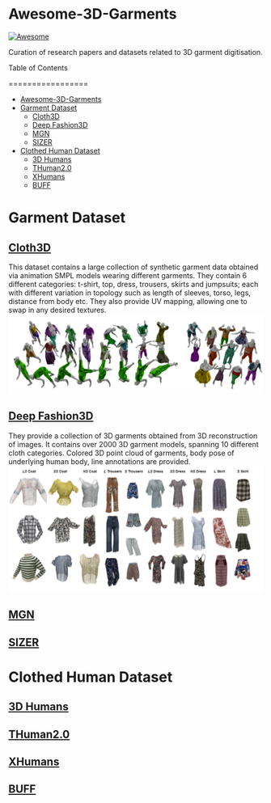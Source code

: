 # Awesome-3D-Garments

[![Awesome](https://awesome.re/badge.svg)](https://awesome.re)

Curation of research papers and datasets related to 3D garment digitisation. 

Table of Contents

=================

- [Awesome-3D-Garments](#awesome-3d-garments)
- [Garment Dataset](#garment-dataset)
	- [Cloth3D](#cloth3d)
	- [Deep Fashion3D](#deep-fashion3d)
	- [MGN](#mgn)
	- [SIZER](#sizer)
- [Clothed Human Dataset](#clothed-human-dataset)
	- [3D Humans](3d-humans)
	- [THuman2.0](#thuman2.0)
	- [XHumans](#xhumans)
	- [BUFF](#buff)




# Garment Dataset 
## [Cloth3D](https://chalearnlap.cvc.uab.cat/dataset/38/description/)
This dataset contains a large collection of synthetic garment data obtained via animation SMPL models wearing different garments. They contain 6 different categories: t-shirt, top, dress, trousers, skirts and jumpsuits; each with different variation in topology such as length of sleeves, torso, legs, distance from body etc.  They also provide UV mapping, allowing one to swap in any desired textures. 
![](images/cloth3d.png)


## [Deep Fashion3D](https://github.com/kv2000/deepFashion3D) 
They provide a collection of 3D garments obtained from 3D reconstruction of images. It contains over 2000 3D garment models, spanning 10 different cloth categories. Colored 3D point cloud of garments, body pose of underlying human body, line annotations are provided.
![](images/deepfashion3d.png)

## [MGN](https://virtualhumans.mpi-inf.mpg.de/mgn)

## [SIZER](https://virtualhumans.mpi-inf.mpg.de/sizer/)


# Clothed Human Dataset
## [3D Humans](https://cvit.iiit.ac.in/research/projects/cvit-projects/3dhumans)

## [THuman2.0](https://github.com/ytrock/THuman2.0-Dataset)

## [XHumans](https://github.com/Skype-line/X-Avatar)


## [BUFF](https://buff.is.tue.mpg.de/)
